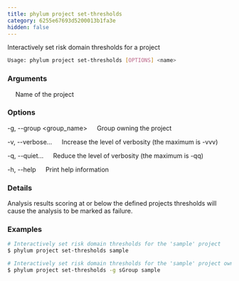 ```yaml
---
title: phylum project set-thresholds
category: 6255e67693d5200013b1fa3e
hidden: false
---
```


Interactively set risk domain thresholds for a project

```sh
Usage: phylum project set-thresholds [OPTIONS] <name>
```

### Arguments

<name>
&emsp; Name of the project

### Options

-g, --group <group_name>
&emsp; Group owning the project

-v, --verbose...
&emsp; Increase the level of verbosity (the maximum is -vvv)

-q, --quiet...
&emsp; Reduce the level of verbosity (the maximum is -qq)

-h, --help
&emsp; Print help information

### Details

Analysis results scoring at or below the defined projects thresholds will cause
the analysis to be marked as failure.

### Examples

```sh
# Interactively set risk domain thresholds for the 'sample' project
$ phylum project set-thresholds sample

# Interactively set risk domain thresholds for the 'sample' project owned by the 'sGroup' group
$ phylum project set-thresholds -g sGroup sample
```
